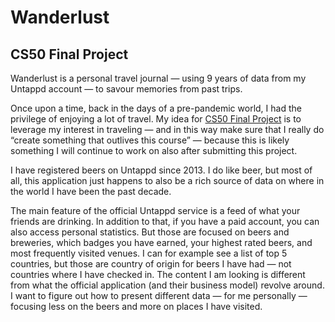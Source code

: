 # Wanderlust

## CS50 Final Project

Wanderlust is a personal travel journal — using 9 years of data from my Untappd account — to savour memories from past trips.

Once upon a time, back in the days of a pre-pandemic world, I had the privilege of enjoying a lot of travel. My idea for [CS50 Final Project](https://cs50.harvard.edu/x/2021/project/) is to leverage my interest in traveling — and in this way make sure that I really do “create something that outlives this course” — because this is likely something I will continue to work on also after submitting this project.

I have registered beers on Untappd since 2013. I do like beer, but most of all, this application just happens to also be a rich source of data on where in the world I have been the past decade.

The main feature of the official Untappd service is a feed of what your friends are drinking. In addition to that, if you have a paid account, you can also access personal statistics. But those are focused on beers and breweries, which badges you have earned, your highest rated beers, and most frequently visited venues. I can for example see a list of top 5 countries, but those are country of origin for beers I have had — not countries where I have checked in. The content I am looking is different from what the official application (and their business model) revolve around. I want to figure out how to present different data — for me personally — focusing less on the beers and more on places I have visited.
